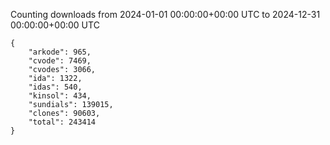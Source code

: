
Counting downloads from 2024-01-01 00:00:00+00:00 UTC to 2024-12-31 00:00:00+00:00 UTC

```
{
    "arkode": 965,
    "cvode": 7469,
    "cvodes": 3066,
    "ida": 1322,
    "idas": 540,
    "kinsol": 434,
    "sundials": 139015,
    "clones": 90603,
    "total": 243414
}
```
